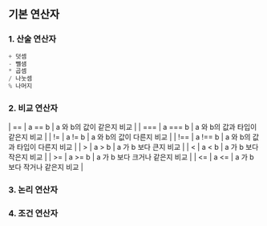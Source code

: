 ## 기본 연산자
### 1. 산술 연산자
``` typescript
+ 덧셈
- 뺄샘
* 곱셈 
/ 나눗셈
% 나머지 
```
### 2. 비교 연산자
| == | a == b | a 와 b의 값이 같은지 비교 |
| === | a === b | a 와 b의 값과 타입이 같은지 비교 |
| != | a != b | a 와 b의 값이 다른지 비교 |
| !== | a !== b | a 와 b의 값과 타입이 다른지 비교 |
| >  | a > b | a 가 b 보다 큰지 비교 |
| <  | a < b | a 가 b 보다 작은지 비교 |
| >=  | a >= b | a 가 b 보다 크거나 같은지 비교 |
| <=  | a <= | a 가 b 보다 작거나 같은지 비교 |

### 3. 논리 연산자
### 4. 조건 연산자